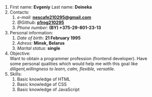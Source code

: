 1. First name: **Evgeniy** Last name: **Deineka**
1. Contacts:
    1. *e-mail:* **nescafe210295@gmail.com**
    1. *@Github:* **[p1rog210295](https://github.com/p1rog210295)**
    1. *Phone number:* **(BY) +375-29-801-23-13**
1. Personal information: 
    1. *Date of birth:* **21 February 1995**
    1. *Adress:* **Minsk, Belarus**
    1. *Marital status:* **single**
1. Objective:\
    Want to obtain a programmer profession (frontend developer). Have some personal qualities which would help me with this goal like *diligent,willingness to learn, calm, flexible, versatile*.
1. Skills:
    1. Basic knowledge of HTML
    2. Basic knowledge of CSS
    3. Basic knowledge of JavaScript

